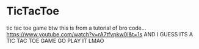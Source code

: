 # TicTacToe
tic tac toe game
btw this is from a tutorial of bro code...
https://www.youtube.com/watch?v=rA7tfvpkw0I&t=1s
AND I GUESS ITS A TIC TAC TOE GAME GO PLAY IT LMAO
